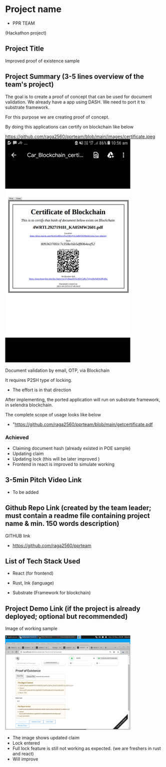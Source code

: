 # Project name

- PPR TEAM 

(Hackathon project)

## Project Title

Improved proof of existence sample

## Project Summary (3-5 lines overview of the team's project)

The goal is to create a proof of concept that can be used for document validation. We already have a app using DASH. We need to port it to substrate framework.

For this purpose we are creating proof of concept.


By doing this applications can certify on blockchain like below

https://github.com/raga2560/pprteam/blob/main/images/certificate.jpeg
<img  src="https://github.com/raga2560/pprteam/blob/main/images/certificate.jpeg" alt="alt text" width="400">

Document validation by email, OTP, via Blockchain 

It requires P2SH type of locking.

- The effort is in that direction

After implementing, the ported application will run on substrate framework, in selendra blockchain.

The complete scope of usage looks like below

- "https://github.com/raga2560/pprteam/blob/main/getcertificate.pdf



### Achieved

- Claiming document hash (already existed in POE sample)
- Updating claim 
- Updating lock (this will be later improved )
- Frontend in react is improved to simulate working

## 3-5min Pitch Video Link

- To be added

## Github Repo Link (created by the team leader; must contain a readme file containing project name & min. 150 words description)

GITHUB link 

- https://github.com/raga2560/pprteam

## List of Tech Stack Used

- React (for frontend)

- Rust, Ink (language)

- Substrate (Framework for blockchain)


## Project Demo Link (if the project is already deployed; optional but recommended)

Image of working sample 

<img  src="https://github.com/raga2560/pprteam/blob/main/images/locked.png" alt="alt text" width="400">

- The image shows updated claim
- Lock entered
- Full lock feature is still not working as expected. (we are freshers in rust and react)
- Will improve




